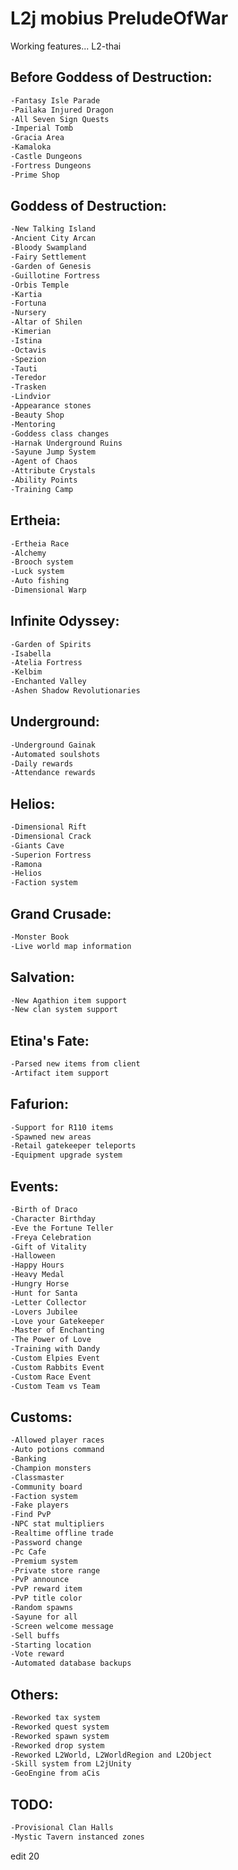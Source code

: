 # L2j mobius PreludeOfWar
Working features...
L2-thai
## Before Goddess of Destruction:
```bash
-Fantasy Isle Parade
-Pailaka Injured Dragon
-All Seven Sign Quests
-Imperial Tomb
-Gracia Area
-Kamaloka
-Castle Dungeons
-Fortress Dungeons
-Prime Shop
```

## Goddess of Destruction:
```bash
-New Talking Island
-Ancient City Arcan
-Bloody Swampland
-Fairy Settlement
-Garden of Genesis
-Guillotine Fortress
-Orbis Temple
-Kartia
-Fortuna
-Nursery
-Altar of Shilen
-Kimerian
-Istina
-Octavis
-Spezion
-Tauti
-Teredor
-Trasken
-Lindvior
-Appearance stones
-Beauty Shop
-Mentoring
-Goddess class changes
-Harnak Underground Ruins
-Sayune Jump System
-Agent of Chaos
-Attribute Crystals
-Ability Points
-Training Camp
```

## Ertheia:
```bash
-Ertheia Race
-Alchemy
-Brooch system
-Luck system
-Auto fishing
-Dimensional Warp
```

## Infinite Odyssey:
```bash
-Garden of Spirits
-Isabella
-Atelia Fortress
-Kelbim
-Enchanted Valley
-Ashen Shadow Revolutionaries
```

## Underground:
```bash
-Underground Gainak
-Automated soulshots
-Daily rewards
-Attendance rewards
```

## Helios:
```bash
-Dimensional Rift
-Dimensional Crack
-Giants Cave
-Superion Fortress
-Ramona
-Helios
-Faction system
```

## Grand Crusade:
```bash
-Monster Book
-Live world map information
```

## Salvation:
```bash
-New Agathion item support
-New clan system support
```

## Etina's Fate:
```bash
-Parsed new items from client
-Artifact item support
```

## Fafurion:
```bash
-Support for R110 items
-Spawned new areas
-Retail gatekeeper teleports
-Equipment upgrade system
```

## Events:
```bash
-Birth of Draco
-Character Birthday
-Eve the Fortune Teller
-Freya Celebration
-Gift of Vitality
-Halloween
-Happy Hours
-Heavy Medal
-Hungry Horse
-Hunt for Santa
-Letter Collector
-Lovers Jubilee
-Love your Gatekeeper
-Master of Enchanting
-The Power of Love
-Training with Dandy
-Custom Elpies Event
-Custom Rabbits Event
-Custom Race Event
-Custom Team vs Team
```

## Customs:
```bash
-Allowed player races
-Auto potions command
-Banking
-Champion monsters
-Classmaster
-Community board
-Faction system
-Fake players
-Find PvP
-NPC stat multipliers
-Realtime offline trade
-Password change
-Pc Cafe
-Premium system
-Private store range
-PvP announce
-PvP reward item
-PvP title color
-Random spawns
-Sayune for all
-Screen welcome message
-Sell buffs
-Starting location
-Vote reward
-Automated database backups
```

## Others:
```bash
-Reworked tax system
-Reworked quest system
-Reworked spawn system
-Reworked drop system
-Reworked L2World, L2WorldRegion and L2Object
-Skill system from L2jUnity
-GeoEngine from aCis
```

## TODO:
```bash
-Provisional Clan Halls
-Mystic Tavern instanced zones
```
edit 20
